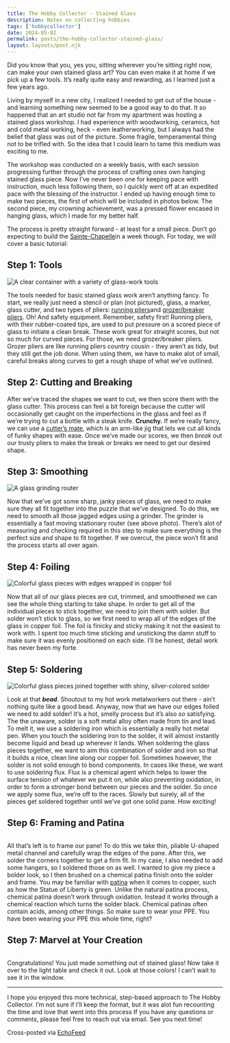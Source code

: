 ```yaml
---
title: The Hobby Collector - Stained Glass 
description: Notes on collecting hobbies
tags: ['hobbycollector']
date: 2024-05-02
permalink: posts/the-hobby-collector-stained-glass/
layout: layouts/post.njk
---
```


Did you know that you, yes you, sitting wherever you’re sitting right now, can make your own stained glass art? You can even make it at home if we pick up a few tools. It’s really quite easy and rewarding, as I learned just a few years ago.   
  
Living by myself in a new city, I realized I needed to get out of the house - and learning something new seemed to be a good way to do that. It so happened that an art studio not far from my apartment was hosting a stained glass workshop. I had experience with woodworking, ceramics, hot and cold metal working, heck - even leatherworking, but I always had the belief that glass was out of the picture. Some fragile, temperamental thing not to be trifled with. So the idea that I could learn to tame this medium was exciting to me.   
  
The workshop was conducted on a weekly basis, with each session progressing further through the process of crafting ones own hanging stained glass piece. Now I’ve never been one for keeping pace with instruction, much less following them, so I quickly went off at an expedited pace with the blessing of the instructor. I ended up having enough time to make two pieces, the first of which will be included in photos below. The second piece, my crowning achievement, was a pressed flower encased in hanging glass, which I made for my better half.   
  
The process is pretty straight forward - at least for a small piece. Don’t go expecting to build the [Sainte-Chapelle](https://www.lonelyplanet.com/france/paris/the-islands/attractions/sainte-chapelle/a/poi-sig/1193683/1322509)in a week though. For today, we will cover a basic tutorial:

Step 1: Tools
-------------
![A clear container with a variety of glass-work tools]() 

The tools needed for basic stained glass work aren’t anything fancy. To start, we really just need a stencil or plan (not pictured), glass, a marker, glass cutter, and two types of pliers: [running pliers](https://shop.bullseyeglass.com/running-pliers)and [grozer/breaker pliers](https://shop.bullseyeglass.com/leponitt-breaking-pliers). Oh! And safety equipment. Remember, safety first! Running pliers, with their rubber-coated tips, are used to put pressure on a scored piece of glass to initiate a clean break. These work great for straight scores, but not so much for curved pieces. For those, we need grozer/breaker pliers. Grozer pliers are like running pliers country cousin - they aren’t as tidy, but they still get the job done. When using them, we have to make alot of small, careful breaks along curves to get a rough shape of what we’ve outlined.

Step 2: Cutting and Breaking
----------------------------
After we’ve traced the shapes we want to cut, we then score them with the glass cutter. This process can feel a bit foreign because the cutter will occasionally get caught on the imperfections in the glass and feel as if we’re trying to cut a bottle with a steak knife. **Crunchy.** If we’re really fancy, we can use a [cutter’s mate](https://www.anythinginstainedglass.com/cuttermate/cuttermatetools.html), which is an arm-like jig that lets we cut all kinds of funky shapes with ease. Once we’ve made our scores, we then *break* out our trusty pliers to make the break or breaks we need to get our desired shape.

Step 3: Smoothing
-----------------
![A glass grinding router]()

Now that we’ve got some sharp, janky pieces of glass, we need to make sure they all fit together into the puzzle that we’ve designed. To do this, we need to smooth all those jagged edges using a grinder. The grinder is essentially a fast moving stationary router (see above photo). There’s alot of measuring and checking required in this step to make sure everything is the perfect size and shape to fit together. If we overcut, the piece won’t fit and the process starts all over again.

Step 4: Foiling
---------------
![Colorful glass pieces with edges wrapped in copper foil]()

Now that all of our glass pieces are cut, trimmed, and smoothened we can see the whole thing starting to take shape. In order to get all of the individual pieces to stick together, we need to join them with solder. But solder won’t stick to glass, so we first need to wrap all of the edges of the glass in copper foil. The foil is finicky and sticky making it not the easiest to work with. I spent too much time sticking and unsticking the damn stuff to make sure it was evenly positioned on each side. I’ll be honest, detail work has never been my forte.

Step 5: Soldering
-----------------
![Colorful glass pieces joined together with shiny, silver-colored solder]()

Look at that ***bead***. Shoutout to my hot work metalworkers out there - ain’t nothing quite like a good bead. Anyway, now that we have our edges foiled we need to add solder! It’s a hot, smelly process but it’s also *so* satisfying. The the unaware, solder is a soft metal alloy often made from tin and lead. To melt it, we use a soldering iron which is essentially a really hot metal pen. When you touch the soldering iron to the solder, it will almost instantly become liquid and bead up wherever it lands. When soldering the glass pieces together, we want to aim this combination of solder and iron so that it builds a nice, clean line along our copper foil. Sometimes however, the solder is not solid enough to bond components. In cases like these, we want to use soldering flux. Flux is a chemical agent which helps to lower the surface tension of whatever we put it on, while also preventing oxidation, in order to form a stronger bond between our pieces and the solder. So once we apply some flux, we’re off to the races. Slowly but surely, all of the pieces get soldered together until we’ve got one solid pane. How exciting!

Step 6: Framing and Patina
--------------------------
![]()
 
All that’s left is to frame our pane! To do this we take thin, pliable U-shaped metal channel and carefully wrap the edges of the pane. After this, we solder the corners together to get a firm fit. In my case, I also needed to add some hangers, so I soldered those on as well. I wanted to give my piece a bolder look, so I then brushed on a chemical patina finish onto the solder and frame. You may be familiar with [patina](https://en.wikipedia.org/wiki/Patina) when it comes to copper, such as how the Statue of Liberty is green. Unlike the natural patina process, chemical patina doesn’t work through oxidation. Instead it works through a chemical reaction which turns the solder black. Chemical patinas often contain acids, among other things. So make sure to wear your PPE. You have been wearing your PPE this whole time, right?

Step 7: Marvel at Your Creation
-------------------------------
![]()

Congratulations! You just made something out of stained glass! Now take it over to the light table and check it out. Look at those colors! I can’t wait to see it in the window.

<hr></hr>

I hope you enjoyed this more technical, step-based approach to The Hobby Collector. I’m not sure if I’ll keep the format, but it was alot fun recounting the time and love that went into this process If you have any questions or comments, please feel free to reach out via email. See you next time!  
  
  

Cross-posted via [EchoFeed](https://echofeed.app)